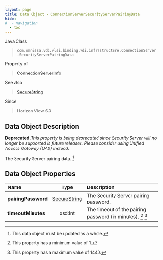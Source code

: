 ```yaml
---
layout: page
title: Data Object - ConnectionServerSecurityServerPairingData
hide:
#  - navigation
  - toc
---
```






Java Class
> `com.omnissa.vdi.vlsi.binding.vdi.infrastructure.ConnectionServer.SecurityServerPairingData`

Property of
> [ConnectionServerInfo](vdi.infrastructure.ConnectionServer.ConnectionServerInfo.md#field_detail)

See also
> [SecureString](vdi.util.SecureString.md)

Since
> Horizon View 6.0


## Data Object Description

**Deprecated.**_This property is being deprecated since Security Server will no longer be supported in future releases. Please consider using Unified Access Gateway (UAG) instead._

The Security Server pairing data.
 [^167]



## Data Object Properties

 Name | Type | Description
:---|:---:|:---
**pairingPassword**| [SecureString](vdi.util.SecureString.md)|  The Security Server pairing password.
**timeoutMinutes**|  xsd:int|  The timeout of the pairing password (in minutes). [^8] [^253]
 


 


[^8]: This property has a minimum value of 1.
[^167]: This data object must be updated as a whole.
[^253]: This property has a maximum value of 1440.